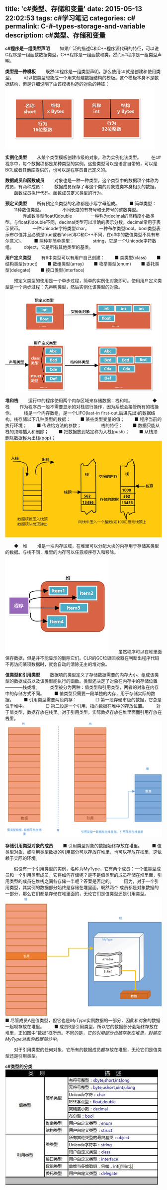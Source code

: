 title: 'c#类型、存储和变量'
date: 2015-05-13 22:02:53
tags: c#学习笔记
categories: c#
permalink: C-#-types-storage-and-variable
description: c#类型、存储和变量
---
**c#程序是一组类型声明**
　　如果广泛的描述C和C++程序源代码的特征，可以说C程序是一组函数数据类型，C++程序是一组函数和类，然而c#程序是一组类型声明。

**类型是一种模板**
　　既然c#程序是一组类型声明，那么使用c#就是创建和使用类型。
　　可以把类型想象成一个用来创建数据结构的模板。这个模板本身不是数据结构，但是详细说明了由该模板构造的对象的特征：
![](/image/cSharp/cSharp8.png)<!--more-->

**实例化类型**
　　从某个类型模板创建市级的对象，称为实例化该类型。
　　在c#程序中，每个数据项都是某种类型的实例。这些类型可以是语言自带的，可以是BCL或者其他库提供的，也可以是程序员自己定义的。

**数据成员和函数成员**
　　对象也是一种一种类型，这个类型中的数据项个体称为成员，有两种成员：
　　数据成员保存了与这个类的对象或类本身相关的数据。
　　函数成员执行代码。函数成员定义类型的行为。

**预定义类型**
　　所有预定义类型的名称都是小写字母组成。
　　■ 简单类型：
　　11种数值类型。
　　　　不同长度的有符号和无符号的整数类型。
　　　　浮点数类型float和double
　　　　一种称为decimal的高精度小数类型。与float和double不同，decimal类型可以准确的表示分数。decimal常用于表示货币。
　　一种Unicode字符类型char。
　　一种布尔类型bool。bool类型表示布尔值并且必须是true或者false(与C和C++不同，在c#中的数值类型不具有布尔意义)。
　　■ 两种非简单类型：　　
　　string，它是一个Unicode字符数组。
　　object，它是所有其他类型的基类。

**用户定义类型**
　　有6中类型可以有用户自己创建：
　　■ 类类型(class)
　　■ 结构类型(struct)
　　■ 数组类型(array)
　　■ 枚举类型(enum)
　　■ 委托类型(delegate)
　　■ 接口类型(interface)

　　预定义类型的使用是一个单步过程，简单的实例化对象即可。使用用户定义类型是一个两步过程：先声明类型，然后实例化该类型的对象。
![](/image/cSharp/cSharp9.png)

**堆和栈**
　　运行中的程序使用两个内存区域来存储数据：栈和堆。
　　
　　◆ 栈
　　作为程序员一般不需要显示的对栈进行操作，因为系统会接管所有的栈操作。
　　栈是一个内存数组，是一个LIFO(last-in first-out,后进先出)的数据结构。栈存储以下几种类型的数据：
　　■ 某些类型变量的值；
　　■ 程序当前的执行环境；
　　■ 传递给方法的参数；
　　
　　栈的特征：
　　■ 数据只能从栈的顶端插入和删除；
　　■ 把数据放到站定称为入栈(push)；
　　■ 从栈顶删除数据称为出栈(pop)；
![](/image/cSharp/cSharp10.png)

　　◆　堆
　　堆是一块内存区域，在堆里可以分配大块的内存用于存储某类型的数据。与栈不同，堆里的内存可以任意顺序存入和移除。
![](/image/cSharp/cSharp11.png)
　　虽然程序可以在堆里面保存数据，但是并不能显示的删除它们。CLR的GC垃圾回收器在判断出程序代码不再访问某项数据时，就会自动的清除无主的堆对象。

**值类型和引用类型**
　　数据项的类型定义了存储数据需要的内存大小、组成该类型的数据成员以及该类型能执行的函数。类型还决定了对象在内存中的存储位置————栈或堆。
　　类型被分为两种：值类型和引用类型，两者的对象在内存中的存储方式不同。
　　■ 值类型只需要一段单独的内存，用于存储实际的数据。
　　■ 引用类型需要两段内存：
　　　　□ 第一段存储市级的数据，它总是位于堆中。
　　　　□ 第二段是一个引用，指向数据在堆中的存放位置。
　　对于值类型，数据存放在栈里。对于引用类型，实际数据存放在堆里面而引用存放在栈里。
![](/image/cSharp/cSharp12.png)

**存储引用类型对象的成员**
　　■ 引用类型对象的数据始终存放在堆里。
　　■ 值类型对象，或引用类型数据的引用部分可以存放在堆里，也可以存放在栈里，这依赖于实际的环境。

　　假设有一个引用类型的实例，名称为MyType，它有两个成员：一个值类型成员和一个引用类型成员，它将如何存储呢？是不是值类型的成员存储在堆里面，引用类型的成员在堆栈之间各存储一半呢？答案是否定的。
　　因为，对于一个引用类型，其实例的数据部分始终是存储在堆里面。既然两个 成员都是对象数据的一部分，那么它们都是存储在堆里面的，无论它们是值类型还是引用类型。 
![](/image/cSharp/cSharp13.png)
　　■ 尽管成员A是值类型，但它也是*MyType*实例数据的一部分，因此和对象的数据一起呗存放在堆里。
　　■ 成员B是引用类型，所以它的数据部分会始终存放在堆里，正如图中“数据”框所示。不同的是，*它的引用部分也被存放在堆里，封装在MyType对象的数据部分中*。

　　对于引用类型的任何对象，它所有的数据成员都存放在堆里，无论它们是值类型还是引用类型。

**c#类型的分类**
![](/image/cSharp/cSharp14.png)


